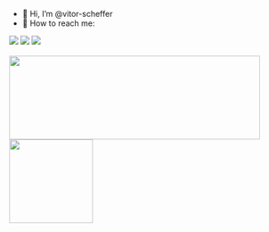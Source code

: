 - 👋 Hi, I’m @vitor-scheffer
- 🌱 How to reach me:
<div>
<a href="https://instagram.com/_vitorscheffer" target="_blank"><img src="https://img.shields.io/badge/-Instagram-%23E4405F?style=for-the-badge&logo=instagram&logoColor=white" target="_blank"></a>
<a href = "mailto:vitorscheffer61@gmail.com"><img src="https://img.shields.io/badge/Gmail-D14836?style=for-the-badge&logo=gmail&logoColor=white" target="_blank"></a>
<a href="https://www.linkedin.com/in/-vitorscheffer" target="_blank"><img src="https://img.shields.io/badge/-LinkedIn-%230077B5?style=for-the-badge&logo=linkedin&logoColor=white" target="_blank"></a>   
</div>
<br>

<div>
<a href="https://github.com/vitor-scheffer">
<img width="450px" height="150em" src="https://github-readme-stats.vercel.app/api?username=vitor-scheffer&show_icons=true&theme=dracula&include_all_commits=true&count_private=true"/>
<img height="150em" src="https://github-readme-stats.vercel.app/api/top-langs/?username=vitor-scheffer&layout=compact&langs_count=7&theme=dracula"/>
</div>
<br>

